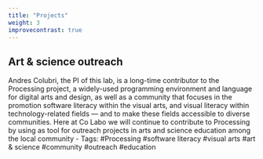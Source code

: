 ```yaml
---
title: "Projects"
weight: 3
improvecontrast: true
---
```


## Art & science outreach

Andres Colubri, the PI of this lab, is a long-time contributor to the Processing project, a widely-used programming environment and language for digital arts and design, as well as a community that focuses in the promotion software literacy within the visual arts, and visual literacy within technology-related fields — and to make these fields accessible to diverse communities. Here at Co Labo we will continue to contribute to Processing by using as tool for outreach projects in arts and science education among the local community - Tags: #Processing #software literacy #visual arts #art & science #community #outreach #education
